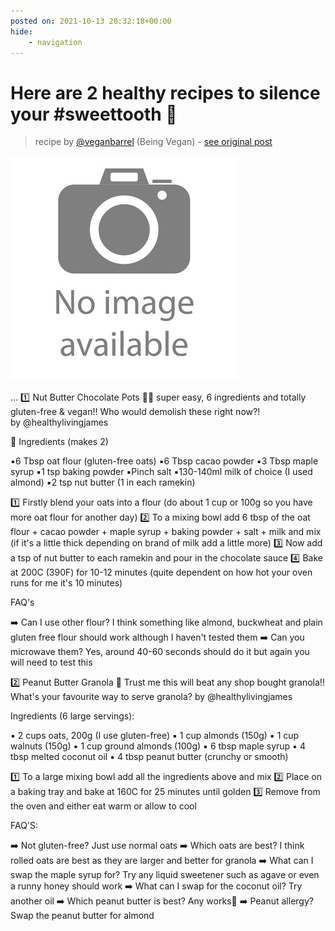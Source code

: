 ```yaml
---
posted on: 2021-10-13 20:32:18+00:00
hide:
    - navigation
---
```


# Here are 2 healthy recipes to silence your #sweettooth 🤤 

> recipe by [@veganbarrel](https://www.instagram.com/veganbarrel/) 
(Being Vegan) - [see original post](https://instagram.com/p/CU-3n08KxgH)

![](../img/noimage.jpg)

...
1️⃣ Nut Butter Chocolate Pots 🍫🤤 super easy, 6 ingredients and totally gluten-free & vegan!! Who would demolish these right now?! by @healthylivingjames

🛒 Ingredients (makes 2)⁣

▪️6 Tbsp oat flour (gluten-free oats)⁣
▪️6 Tbsp cacao powder⁣
▪️3 Tbsp maple syrup⁣
▪️1 tsp baking powder⁣
▪️Pinch salt⁣
▪️130-140ml milk of choice (I used almond)⁣
▪️2 tsp nut butter (1 in each ramekin)

1️⃣ Firstly blend your oats into a flour (do about 1 cup or 100g so you have more oat flour for another day)
2️⃣ To a mixing bowl add 6 tbsp of the oat flour + cacao powder + maple syrup + baking powder + salt + milk and mix (if it's a little thick depending on brand of milk add a little more)
3️⃣ Now add a tsp of nut butter to each ramekin and pour in the chocolate sauce
4️⃣ Bake at 200C (390F) for 10-12 minutes (quite dependent on how hot your oven runs for me it's 10 minutes)

FAQ's

➡️ Can I use other flour? I think something like almond, buckwheat and plain gluten free flour should work although I haven't tested them
➡️ Can you microwave them? Yes, around 40-60 seconds should do it but again you will need to test this

2️⃣ Peanut Butter Granola 🥰 Trust me this will beat any shop bought granola!! What's your favourite way to serve granola? by @healthylivingjames

Ingredients (6 large servings):⁣⁣

▪️ 2 cups oats, 200g (I use gluten-free)
▪️ 1 cup almonds (150g)
▪️ 1 cup walnuts (150g)
▪️ 1 cup ground almonds (100g)
▪️ 6 tbsp maple syrup
▪️ 4 tbsp melted coconut oil
▪️ 4 tbsp peanut butter (crunchy or smooth)

1️⃣ To a large mixing bowl add all the ingredients above and mix
2️⃣ Place on a baking tray and bake at 160C for 25 minutes until golden
3️⃣ Remove from the oven and either eat warm or allow to cool

FAQ'S:

➡️ Not gluten-free? Just use normal oats
➡️ Which oats are best? I think rolled oats are best as they are larger and better for granola
➡️ What can I swap the maple syrup for? Try any liquid sweetener such as agave or even a runny honey should work
➡️ What can I swap for the coconut oil? Try another oil
➡️ Which peanut butter is best? Any works🙂
➡️ Peanut allergy? Swap the peanut butter for almond 
